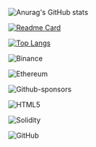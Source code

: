 ![Anurag's GitHub stats](https://github-readme-stats.vercel.app/api?username=abstaina44&show_icons=true&theme=radical)

[![Readme Card](https://github-readme-stats.vercel.app/api/pin/?username=anuraghazra&repo=github-readme-stats)](https://github.com/anuraghazra/github-readme-stats)


[![Top Langs](https://github-readme-stats.vercel.app/api/top-langs/?username=anuraghazra)](https://github.com/anuraghazra/github-readme-stats)

![Binance](https://img.shields.io/badge/Binance-FCD535?style=for-the-badge&logo=binance&logoColor=white)

 ![Ethereum](https://img.shields.io/badge/Ethereum-3C3C3D?style=for-the-badge&logo=Ethereum&logoColor=white)

 ![Github-sponsors](https://img.shields.io/badge/sponsor-30363D?style=for-the-badge&logo=GitHub-Sponsors&logoColor=#EA4AAA)

 ![HTML5](https://img.shields.io/badge/html5-%23E34F26.svg?style=for-the-badge&logo=html5&logoColor=white)

 ![Solidity](https://img.shields.io/badge/Solidity-%23363636.svg?style=for-the-badge&logo=solidity&logoColor=white)

 ![GitHub](https://img.shields.io/badge/github-%23121011.svg?style=for-the-badge&logo=github&logoColor=white)
